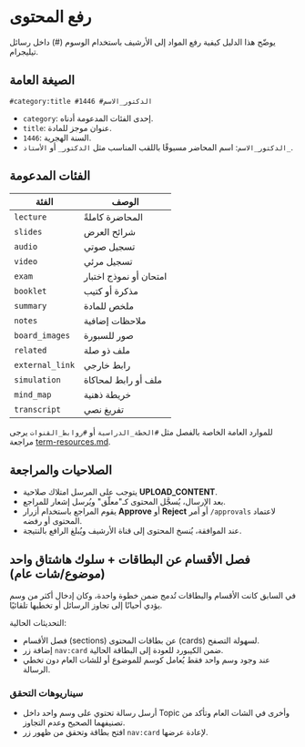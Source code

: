 # رفع المحتوى

يوضّح هذا الدليل كيفية رفع المواد إلى الأرشيف باستخدام الوسوم (#) داخل رسائل تيليجرام.

## الصيغة العامة

```
#category:title #1446 #الدكتور_الاسم
```

- `category`: إحدى الفئات المدعومة أدناه.
- `title`: عنوان موجز للمادة.
- `1446`: السنة الهجرية.
- `الدكتور_الاسم`: اسم المحاضر مسبوقًا باللقب المناسب مثل `الدكتور_` أو `الأستاذ_`.

## الفئات المدعومة

| الفئة | الوصف |
|-------|-------|
| `lecture` | المحاضرة كاملةً |
| `slides` | شرائح العرض |
| `audio` | تسجيل صوتي |
| `video` | تسجيل مرئي |
| `exam` | امتحان أو نموذج اختبار |
| `booklet` | مذكرة أو كتيب |
| `summary` | ملخص للمادة |
| `notes` | ملاحظات إضافية |
| `board_images` | صور للسبورة |
| `related` | ملف ذو صلة |
| `external_link` | رابط خارجي |
| `simulation` | ملف أو رابط لمحاكاة |
| `mind_map` | خريطة ذهنية |
| `transcript` | تفريغ نصي |

للموارد العامة الخاصة بالفصل مثل `#الخطة_الدراسية` أو `#روابط_القنوات` يرجى مراجعة [term-resources.md](term-resources.md).

## الصلاحيات والمراجعة

- يتوجب على المرسل امتلاك صلاحية **UPLOAD_CONTENT**.
- بعد الإرسال، يُسجَّل المحتوى كـ"معلّق" ويُرسل إشعار للمراجع.
- يقوم المراجع باستخدام أزرار **Approve** أو **Reject** أو أمر `/approvals` لاعتماد المحتوى أو رفضه.
- عند الموافقة، يُنسخ المحتوى إلى قناة الأرشيف ويُبلغ الرافع بالنتيجة.

## فصل الأقسام عن البطاقات + سلوك هاشتاق واحد (موضوع/شات عام)

في السابق كانت الأقسام والبطاقات تُدمج ضمن خطوة واحدة، وكان إدخال أكثر من وسم يؤدي أحيانًا إلى تجاوز الرسائل أو تخطيها تلقائيًا.

التحديثات الحالية:

- فصل الأقسام (sections) عن بطاقات المحتوى (cards) لسهولة التصفح.
- إضافة زر `nav:card` ضمن الكيبورد للعودة إلى البطاقة الحالية.
- عند وجود وسم واحد فقط يُعامل كوسم للموضوع أو للشات العام دون تخطي الرسالة.

### سيناريوهات التحقق

- أرسل رسالة تحتوي على وسم واحد داخل Topic وأخرى في الشات العام وتأكد من تصنيفهما الصحيح وعدم التجاوز.
- افتح بطاقة وتحقق من ظهور زر `nav:card` لإعادة عرضها.

